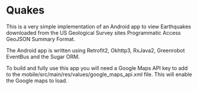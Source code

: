 # Quakes

This is a very simple implementation of an Android app to view Earthquakes downloaded from the
US Geological Survey sites Programmatic Access GeoJSON Summary Format.

The Android app is written using Retrofit2, Okhttp3, RxJava2, Greenrobot EventBus
and the Sugar ORM.

To build and fully use this app you will need a Google Maps API key to add to the
mobile/src/main/res/values/google_maps_api.xml file. This will enable the
Google maps to load.
